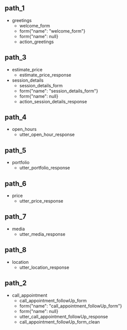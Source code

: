 ## path_1
* greetings
	- welcome_form
	- form{"name": "welcome_form"}
	- form{"name": null}
	- action_greetings

## path_3
* estimate_price
	- estimate_price_response
* session_details
	- session_details_form
	- form{"name": "session_details_form"}
	- form{"name": null}
	- action_session_details_response

## path_4
* open_hours
	- utter_open_hour_response

## path_5
* portfolio
	- utter_portfolio_response

## path_6
* price
	- utter_price_response

## path_7
* media
	- utter_media_response

## path_8
* location
	- utter_location_response

## path_2
* call_appointment
	- call_appointment_followUp_form
	- form{"name": "call_appointment_followUp_form"}
	- form{"name": null}
	- utter_call_appointment_followUp_response
	- call_appointment_followUp_form_clean

